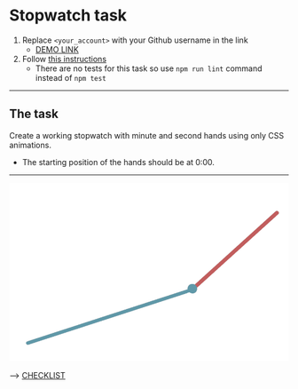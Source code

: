 # Stopwatch task
1. Replace `<your_account>` with your Github username in the link
    - [DEMO LINK](https://vovador.github.io/layout_stop-watch/)
2. Follow [this instructions](https://mate-academy.github.io/layout_task-guideline/)
    - There are no tests for this task so use `npm run lint` command instead of `npm test` 
___

## The task
Create a working stopwatch with minute and second hands using only CSS animations.
- The starting position of the hands should be at 0:00.
---
![demo](stopwatch.png)

--> [CHECKLIST](https://github.com/mate-academy/layout_stop-watch/blob/master/checklist.md)
